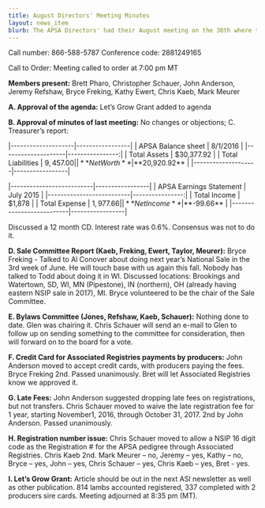 ```yaml
---
title: August Directors' Meeting Minutes
layout: news_item
blurb: The APSA Directors' had their August meeting on the 30th where they discussed several business items including the treasurer's report, developing plans for the 2017 National Sale, registration late fee amnesty, and using the NSIP ID for registrations.
---
```


Call number: 866-588-5787 Conference code: 2881249165

Call to Order: Meeting called to order at 7:00 pm MT

**Members present:** Brett Pharo, Christopher Schauer, John Anderson, Jeremy Refshaw, Bryce Freking, Kathy Ewert, Chris Kaeb, Mark Meurer

**A. Approval of the agenda:** Let’s Grow Grant added to agenda

**B. Approval of minutes of last meeting:** No changes or objections; C. Treasurer’s report:


|--------------------|-----------------|
| APSA Balance sheet |        8/1/2016 |
|--------------------|----------------:|
| Total Assets       |      $30,377.92 |
| Total Liabilities  |       $9,457.00 |
| **Net Worth**      |  **$20,920.92** |
|--------------------|-----------------|  

|--------------------------|-----------------|
| APSA Earnings Statement  | July 2015       |
|--------------------------|----------------:|
| Total Income             | $1,878          |
| Total Expense            | $1,977.66       |
| **Net Income**           | **$-99.66**     |
|--------------------------|-----------------|

Discussed a 12 month CD. Interest rate was 0.6%. Consensus was not to do it.

**D. Sale Committee Report (Kaeb, Freking, Ewert, Taylor, Meurer):**
Bryce Freking - Talked to Al Conover about doing next year’s National Sale in the 3rd week of June. He will touch base with us again this fall. Nobody has talked to Todd about doing it in WI. Discussed locations: Brookings and Watertown, SD, WI, MN (Pipestone), IN (northern), OH (already having eastern NSIP sale in 2017), MI. Bryce volunteered to be the chair of the Sale Committee.

**E. Bylaws Committee (Jones, Refshaw, Kaeb, Schauer):** Nothing done to date. Glen was chairing it. Chris Schauer will send an e-mail to Glen to follow up on sending something to the committee for consideration, then will forward on to the board for a vote.

**F. Credit Card for Associated Registries payments by producers:** John Anderson moved to accept credit cards, with producers paying the fees. Bryce Freking 2nd. Passed unanimously. Bret will let Associated Registries know we approved it.

**G. Late Fees:** John Anderson suggested dropping late fees on registrations, but not transfers. Chris Schauer moved to waive the late registration fee for 1 year, starting November1, 2016, through October 31, 2017. 2nd by John Anderson. Passed unanimously.

**H. Registration number issue:** Chris Schauer moved to allow a NSIP 16 digit code as the Registration # for the APSA pedigree through Associated Registries. Chris Kaeb 2nd. Mark Meurer – no, Jeremy – yes, Kathy – no, Bryce – yes, John – yes, Chris Schauer – yes, Chris Kaeb – yes, Bret - yes.

**I. Let’s Grow Grant:** Article should be out in the next ASI newsletter as well as other publication. 814 lambs accounted registered, 337 completed with 2 producers sire cards.
Meeting adjourned at 8:35 pm (MT).
